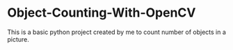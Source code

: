 # Object-Counting-With-OpenCV
This is a basic python project created by me to count number of objects in a picture.
